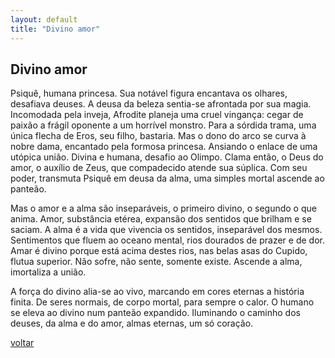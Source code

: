 ```yaml
---
layout: default
title: "Divino amor"
--- 
```


## Divino amor

Psiquê, humana princesa. Sua notável figura encantava os olhares, desafiava deuses. A deusa da beleza sentia-se afrontada por sua magia. Incomodada pela inveja, Afrodite planeja uma cruel vingança: cegar de paixão a frágil oponente a um horrível monstro. Para a sórdida trama, uma única flecha de Eros, seu filho, bastaria. Mas o dono do arco se curva à nobre dama, encantado pela formosa princesa. Ansiando o enlace de uma utópica união. Divina e humana, desafio ao Olimpo. Clama então, o Deus do amor, o auxílio de Zeus, que compadecido atende sua súplica. Com seu poder, transmuta Psiquê em deusa da alma, uma simples mortal ascende ao panteão.

Mas o amor e a alma são inseparáveis, o primeiro divino, o segundo o que anima. Amor, substância etérea, expansão dos sentidos que brilham e se saciam. A alma é a vida que vivencia os sentidos, inseparável dos mesmos. Sentimentos que fluem ao oceano mental, rios dourados de prazer e de dor. Amar é divino porque está acima destes rios, nas belas asas do Cupido, flutua superior. Não sofre, não sente, somente existe. Ascende a alma, imortaliza a união.

A força do divino alia-se ao vivo, marcando em cores eternas a história finita. De seres normais, de corpo mortal, para sempre o calor. O humano se eleva ao divino num panteão expandido. Iluminando o caminho dos deuses, da alma e do amor, almas eternas, um só coração.

[voltar](./)